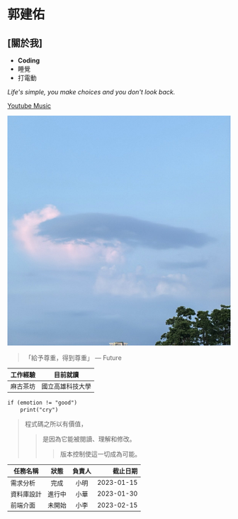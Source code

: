# 郭建佑
## [關於我]
- **Coding**
- 睡覺
- 打電動

*Life's simple, you make choices and you don't look back.*

[Youtube Music](https://music.youtube.com/)

![炸彈](cloud.jpg)

> 「給予尊重，得到尊重」 — Future

| 工作經驗 | 目前就讀 |
| :----: | :----: |
| 麻古茶坊 | 國立高雄科技大學 |

```
if (emotion != "good")
	print("cry")
```
>程式碼之所以有價值，
>>是因為它能被閱讀、理解和修改。
>>>版本控制使這一切成為可能。

 | 任務名稱 | 狀態 | 負責人 | 截止日期 | 
 |---|:---:|:---:|---:| 
 | 需求分析 | 完成 | 小明 | 2023-01-15 | 
 | 資料庫設計 | 進行中 | 小華 | 2023-01-30 | 
 | 前端介面 | 未開始 | 小李 | 2023-02-15 |